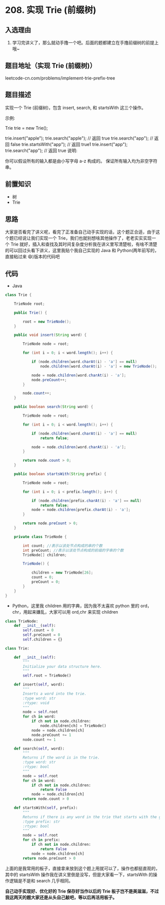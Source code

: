 # 208. 实现 Trie (前缀树)

## 入选理由

1. 学习完讲义了，那么就动手撸一个吧。后面的题都建立在手撸前缀树的前提上哦~

## 题目地址（实现 Trie (前缀树)）

leetcode-cn.com/problems/implement-trie-prefix-tree

## 题目描述

实现一个 Trie (前缀树)，包含 insert, search, 和 startsWith 这三个操作。

示例:

Trie trie = new Trie();

trie.insert("apple");
trie.search("apple"); // 返回 true
trie.search("app"); // 返回 false
trie.startsWith("app"); // 返回 true1
trie.insert("app");
trie.search("app"); // 返回 true
说明:

你可以假设所有的输入都是由小写字母 a-z 构成的。
保证所有输入均为非空字符串。

## 前置知识

- 树
- Trie

## 思路

大家是否看完了讲义呢，看完了正准备自己动手实现的话，这个题正合适，由于这个题已经说让我们实现一个 Trie，我们也就别想啥其他操作了，老老实实实现一个 Trie 就好，插入和查找及其时间复杂度分析我在讲义里写清楚啦，有啥不清楚的可以回过头看下讲义，这里我贴个我自己实现的 Java 和 Python(两年前写的，直接粘过来 😄)版本的代码吧

## 代码

- Java

```java
class Trie {

    TrieNode root;

    public Trie() {

        root = new TrieNode();
    }

    public void insert(String word) {

        TrieNode node = root;

        for (int i = 0; i < word.length(); i++) {

            if (node.children[word.charAt(i) - 'a'] == null)
                node.children[word.charAt(i) - 'a'] = new TrieNode();

            node = node.children[word.charAt(i) - 'a'];
            node.preCount++;
        }

        node.count++;
    }

    public boolean search(String word) {

        TrieNode node = root;

        for (int i = 0; i < word.length(); i++) {

            if (node.children[word.charAt(i) - 'a'] == null)
                return false;

            node = node.children[word.charAt(i) - 'a'];
        }

        return node.count > 0;
    }

    public boolean startsWith(String prefix) {

        TrieNode node = root;

        for (int i = 0; i < prefix.length(); i++) {

            if (node.children[prefix.charAt(i) - 'a'] == null)
                return false;
            node = node.children[prefix.charAt(i) - 'a'];
        }

        return node.preCount > 0;
    }

    private class TrieNode {

        int count; //表示以该处节点构成的串的个数
        int preCount; //表示以该处节点构成的前缀的字串的个数
        TrieNode[] children;

        TrieNode() {

            children = new TrieNode[26];
            count = 0;
            preCount = 0;
        }
    }
}
```

- Python，这里我 children 用的字典，因为我不太喜欢 python 里的 ord，chr，用起来嫌乱，大家可以用 ord,chr 来实现 children

```python
class TrieNode:
    def __init__(self):
        self.count = 0
        self.preCount = 0
        self.children = {}

class Trie:

    def __init__(self):
        """
        Initialize your data structure here.
        """
        self.root = TrieNode()

    def insert(self, word):
        """
        Inserts a word into the trie.
        :type word: str
        :rtype: void
        """
        node = self.root
        for ch in word:
            if ch not in node.children:
                node.children[ch] = TrieNode()
            node = node.children[ch]
            node.preCount += 1
        node.count += 1

    def search(self, word):
        """
        Returns if the word is in the trie.
        :type word: str
        :rtype: bool
        """
        node = self.root
        for ch in word:
            if ch not in node.children:
                return False
            node = node.children[ch]
        return node.count > 0

    def startsWith(self, prefix):
        """
        Returns if there is any word in the trie that starts with the given prefix.
        :type prefix: str
        :rtype: bool
        """
        node = self.root
        for ch in prefix:
            if ch not in node.children:
                return False
            node = node.children[ch]
        return node.preCount > 0
```

上面的是我常用的板子，直接拿来放到这个题上用就可以了，操作也都挺直观的，其中的 startsWith 操作我在讲义里倒是没写，但是大家看一下，startsWith 的操作逻辑是不是和 search 几乎相同。

**自己动手实现好、优化好的 Trie 保存好当作以后的 Trie 板子岂不是美滋滋，不过我这两天的题大家还是从头自己敲吧，等以后再活用板子。**
